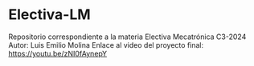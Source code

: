 # Electiva-LM
Repositorio correspondiente a la materia Electiva Mecatrónica C3-2024
Autor: Luis Emilio Molina
Enlace al video del proyecto final: https://youtu.be/zNI0fAynepY

